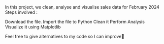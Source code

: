 In this project, we clean, analyse and visualise sales data for February 2024
Steps involved :

Download the file.
Import the file to Python
Clean it 
Perform Analysis
Visualize it using Matplotlib

Feel free to give alternatives to my code so I can improve🌱 
